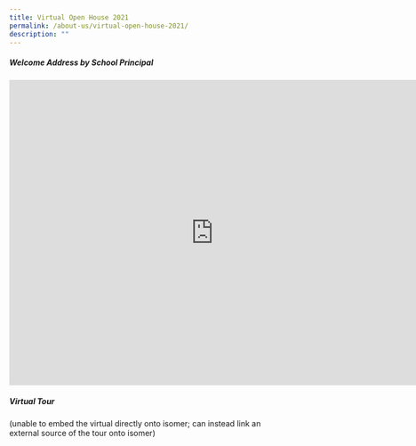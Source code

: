 ```yaml
---
title: Virtual Open House 2021
permalink: /about-us/virtual-open-house-2021/
description: ""
---
```

##### Welcome Address by School Principal

<iframe width="734" height="549" src="https://www.youtube.com/embed/ecxOMBj0lLw" title="Welcome Address by School Principal" frameborder="0" allow="accelerometer; autoplay; clipboard-write; encrypted-media; gyroscope; picture-in-picture" allowfullscreen></iframe>

##### Virtual Tour

(unable to embed the virtual directly onto isomer; can instead link an external source of the tour onto isomer)